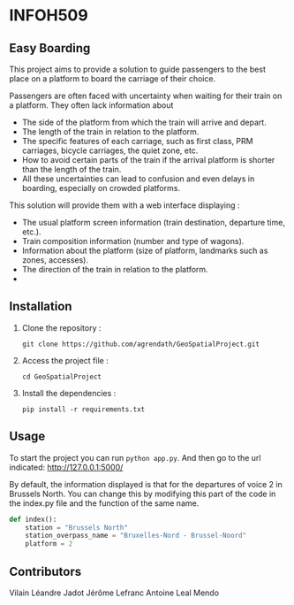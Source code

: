 
# INFOH509

## Easy Boarding
This project aims to provide a solution to guide passengers to the best place on a platform to board the carriage of their choice.

Passengers are often faced with uncertainty when waiting for their train on a platform. They often lack information about

- The side of the platform from which the train will arrive and depart.
- The length of the train in relation to the platform.
- The specific features of each carriage, such as first class, PRM carriages, bicycle carriages, the quiet zone, etc.
- How to avoid certain parts of the train if the arrival platform is shorter than the length of the train.
- All these uncertainties can lead to confusion and even delays in boarding, especially on crowded platforms.

This solution will provide them with a web interface displaying :

- The usual platform screen information (train destination, departure time, etc.).
- Train composition information (number and type of wagons).
- Information about the platform (size of platform, landmarks such as zones, accesses).
- The direction of the train in relation to the platform.
- 
## Installation

1. Clone the repository :

    ```
    git clone https://github.com/agrendath/GeoSpatialProject.git
    ```

2. Access the project file :

    ```
    cd GeoSpatialProject
    ```

3. Install the dependencies :

    ```
    pip install -r requirements.txt
    ```
   
## Usage

To start the project you can run `python app.py`.
And then go to the url indicated: http://127.0.0.1:5000/

By default, the information displayed is that for the departures of voice 2 in Brussels North.
You can change this by modifying this part of the code in the index.py file
and the function of the same name.

````python
def index():
    station = "Brussels North"
    station_overpass_name = "Bruxelles-Nord - Brussel-Noord"
    platform = 2
````

## Contributors

Vilain Léandre
Jadot Jérôme
Lefranc Antoine
Leal Mendo